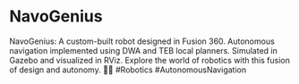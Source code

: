 # NavoGenius
NavoGenius: A custom-built robot designed in Fusion 360. Autonomous navigation implemented using DWA and TEB local planners. Simulated in Gazebo and visualized in RViz. Explore the world of robotics with this fusion of design and autonomy. 🤖✨ #Robotics #AutonomousNavigation
